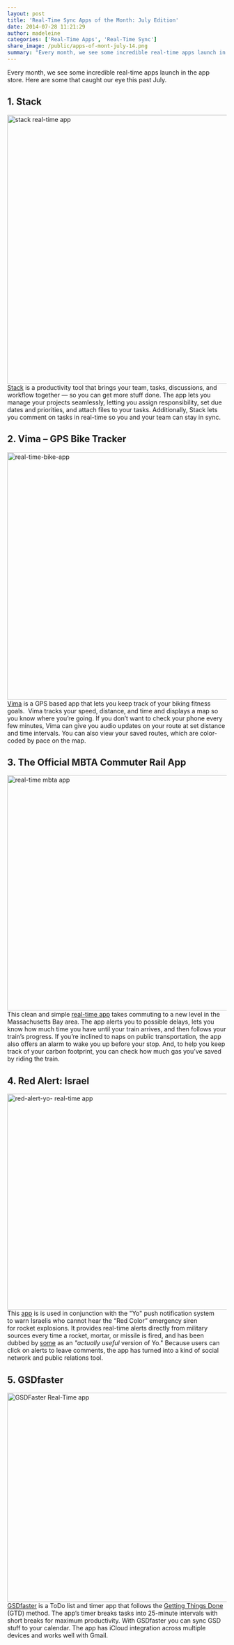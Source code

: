 ```yaml
---
layout: post
title: 'Real-Time Sync Apps of the Month: July Edition'
date: 2014-07-28 11:21:29
author: madeleine
categories: ['Real-Time Apps', 'Real-Time Sync']
share_image: /public/apps-of-mont-july-14.png
summary: "Every month, we see some incredible real-time apps launch in the app store. Here are some that caught our eye this past July."
---
```

Every month, we see some incredible real-time apps launch in the app store. Here are some that caught our eye this past July.<!--more-->
<h2><b>1. Stack</b></h2>
<a href="http://www.syncano.com/wp-content/uploads/2014/07/example1.png"><img class="aligncenter size-large wp-image-5361" src="http://www.syncano.com/wp-content/uploads/2014/07/example1-1024x617.png" alt="stack real-time app" width="1024" height="617" /></a> <a href="http://www.getstack.io">Stack</a> is a productivity tool that brings your team, tasks, discussions, and workflow together — so you can get more stuff done. The app lets you manage your projects seamlessly, letting you assign responsibility, set due dates and priorities, and attach files to your tasks. Additionally, Stack lets you comment on tasks in real-time so you and your team can stay in sync.
<h2><b>2. Vima – GPS Bike Tracker</b></h2>
<a href="http://www.syncano.com/wp-content/uploads/2014/07/bikeapp.png"><img class="aligncenter size-full wp-image-5362" src="http://www.syncano.com/wp-content/uploads/2014/07/bikeapp.png" alt="real-time-bike-app" width="960" height="568" /></a> <a href="https://itunes.apple.com/us/app/vima-gps-bike-tracker/id887991296?ls=1&amp;mt=8">Vima</a> is a GPS based app that lets you keep track of your biking fitness goals.  Vima tracks your speed, distance, and time and displays a map so you know where you’re going. If you don’t want to check your phone every few minutes, Vima can give you audio updates on your route at set distance and time intervals. You can also view your saved routes, which are color-coded by pace on the map.
<h2><b>3. The Official MBTA Commuter Rail App</b></h2>
<a href="http://www.syncano.com/wp-content/uploads/2014/07/070708commuterapp002.jpg"><img class="alignnone size-full wp-image-5358" src="http://www.syncano.com/wp-content/uploads/2014/07/070708commuterapp002.jpg" alt="real-time mbta app" width="960" height="540" /></a> This clean and simple <a href="http://www.keoliscs.com/mbta-commuter-rail-app/">real-time app</a> takes commuting to a new level in the Massachusetts Bay area. The app alerts you to possible delays, lets you know how much time you have until your train arrives, and then follows your train’s progress. If you’re inclined to naps on public transportation, the app also offers an alarm to wake you up before your stop. And, to help you keep track of your carbon footprint, you can check how much gas you’ve saved by riding the train.
<h2><b>4. Red Alert: Israel</b></h2>
<a href="http://www.syncano.com/wp-content/uploads/2014/07/red-alert-yo.jpg"><img class="aligncenter size-full wp-image-5359" src="http://www.syncano.com/wp-content/uploads/2014/07/red-alert-yo.jpg" alt="red-alert-yo- real-time app" width="660" height="495" /></a> This <a href="http://www.timesofisrael.com/red-alert-app-offers-a-yo-update-on-missile-attacks/">app</a> is is used in conjunction with the "Yo" push notification system to warn Israelis who cannot hear the “Red Color” emergency siren for rocket explosions. It provides real-time alerts directly from military sources every time a rocket, mortar, or missile is fired, and has been dubbed by <a href="http://www.wired.com/2014/07/an-actually-useful-version-of-yo-is-warning-israelis-of-rocket-strikes/">some</a> as an<em> "actually useful</em> version of Yo." Because users can click on alerts to leave comments, the app has turned into a kind of social network and public relations tool.
<h2><b>5. GSDfaster</b></h2>
<a href="http://www.syncano.com/wp-content/uploads/2014/07/gsdfaster-6.png"><img class="aligncenter size-full wp-image-5363" src="http://www.syncano.com/wp-content/uploads/2014/07/gsdfaster-6.png" alt="GSDFaster Real-Time app" width="640" height="480" /></a> <a href="http://www.gsdfaster.com">GSDfaster</a> is a ToDo list and timer app that follows the <a href="http://gettingthingsdone.com/about/">Getting Things Done</a> (GTD) method. The app’s timer breaks tasks into 25-minute intervals with short breaks for maximum productivity. With GSDfaster you can sync GSD stuff to your calendar. The app has iCloud integration across multiple devices and works well with Gmail.